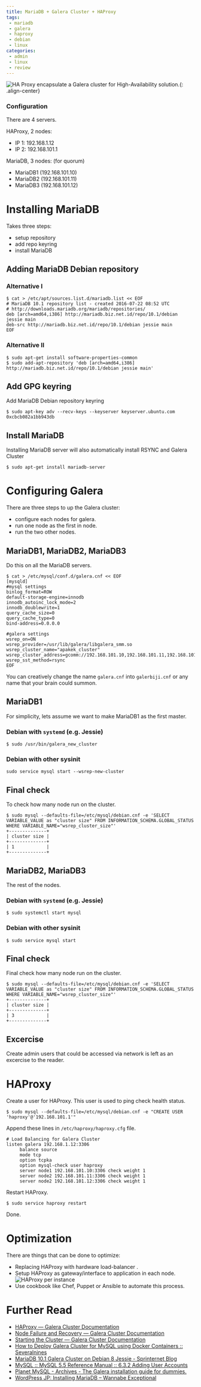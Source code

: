 ```yaml
---
title: MariaDB + Galera Cluster + HAProxy
tags:
 - mariadb
 - galera
 - haproxy
 - debian
 - linux
categories:
 - admin
 - linux
 - review
---
```


![HA Proxy encapsulate a Galera cluster for High-Availability solution.](/assets/haproxy-galera-1.png){: .align-center}

### Configuration

There are 4 servers.

HAProxy, 2 nodes:

* IP 1: 192.168.1.12
* IP 2: 192.168.101.1

MariaDB, 3 nodes: (for quorum)

* MariaDB1 (192.168.101.10)
* MariaDB2 (192.168.101.11)
* MariaDB3 (192.168.101.12)

# Installing MariaDB

Takes three steps:

* setup repository
* add repo keyring
* install MariaDB


## Adding MariaDB Debian repository

### Alternative I

~~~console
$ cat > /etc/apt/sources.list.d/mariadb.list << EOF
# MariaDB 10.1 repository list - created 2016-07-22 08:52 UTC
# http://downloads.mariadb.org/mariadb/repositories/
deb [arch=amd64,i386] http://mariadb.biz.net.id/repo/10.1/debian jessie main
deb-src http://mariadb.biz.net.id/repo/10.1/debian jessie main
EOF
~~~

### Alternative II

~~~console
$ sudo apt-get install software-properties-common
$ sudo add-apt-repository 'deb [arch=amd64,i386] http://mariadb.biz.net.id/repo/10.1/debian jessie main'
~~~

## Add GPG keyring

Add MariaDB Debian repository keyring

~~~console
$ sudo apt-key adv --recv-keys --keyserver keyserver.ubuntu.com 0xcbcb082a1bb943db
~~~

## Install MariaDB

Installing MariaDB server will also automatically install RSYNC and Galera Cluster

~~~console
$ sudo apt-get install mariadb-server
~~~

# Configuring Galera

There are three steps to up the Galera cluster:

* configure each nodes for galera.
* run one node as the first in node.
* run the two other nodes.

## MariaDB1, MariaDB2, MariaDB3

Do this on all the MariaDB servers.

~~~console
$ cat > /etc/mysql/conf.d/galera.cnf << EOF
[mysqld]
#mysql settings
binlog_format=ROW
default-storage-engine=innodb
innodb_autoinc_lock_mode=2
innodb_doublewrite=1
query_cache_size=0
query_cache_type=0
bind-address=0.0.0.0

#galera settings
wsrep_on=ON
wsrep_provider=/usr/lib/galera/libgalera_smm.so
wsrep_cluster_name="apakek_cluster"
wsrep_cluster_address=gcomm://192.168.101.10,192.168.101.11,192.168.101.12
wsrep_sst_method=rsync
EOF
~~~

You can creatively change the name `galera.cnf` into `galerbiji.cnf` or any name that
your brain could summon.

## MariaDB1

For simplicity, lets assume we want to make MariaDB1 as the first master.

### Debian with `systemd` (e.g. Jessie)

~~~console
$ sudo /usr/bin/galera_new_cluster
~~~

### Debian with other sysinit

~~~console
sudo service mysql start --wsrep-new-cluster
~~~

## Final check

To check how many node run on the cluster.

~~~console
$ sudo mysql --defaults-file=/etc/mysql/debian.cnf -e 'SELECT VARIABLE_VALUE as "cluster size" FROM INFORMATION_SCHEMA.GLOBAL_STATUS WHERE VARIABLE_NAME="wsrep_cluster_size"'
+--------------+
| cluster size |
+--------------+
| 1            |
+--------------+
~~~

## MariaDB2, MariaDB3

The rest of the nodes.

### Debian with `systemd` (e.g. Jessie)

~~~console
$ sudo systemctl start mysql
~~~

### Debian with other sysinit

~~~console
$ sudo service mysql start
~~~

## Final check

Final check how many node run on the cluster.

~~~console
$ sudo mysql --defaults-file=/etc/mysql/debian.cnf -e 'SELECT VARIABLE_VALUE as "cluster size" FROM INFORMATION_SCHEMA.GLOBAL_STATUS WHERE VARIABLE_NAME="wsrep_cluster_size"'
+--------------+
| cluster size |
+--------------+
| 3            |
+--------------+
~~~

## Excercise

Create admin users that could be accessed via network is left as an excercise
to the reader.

# HAProxy

Create a user for HAProxy. This user is used to ping check health status.

~~~console
$ sudo mysql --defaults-file=/etc/mysql/debian.cnf -e "CREATE USER 'haproxy'@'192.168.101.1'"
~~~

Append these lines in `/etc/haproxy/haproxy.cfg` file.

~~~
# Load Balancing for Galera Cluster
listen galera 192.168.1.12:3306
     balance source
     mode tcp
     option tcpka
     option mysql-check user haproxy
     server node1 192.168.101.10:3306 check weight 1
     server node2 192.168.101.11:3306 check weight 1
     server node2 192.168.101.12:3306 check weight 1
~~~

Restart HAProxy.

~~~console
$ sudo service haproxy restart
~~~

Done.

# Optimization

There are things that can be done to optimize:

* Replacing HAProxy with hardware load-balancer .
* Setup HAProxy as gateway/interface to application in each node.
![HAProxy per instance](/assets/haproxy-galera-per-apps.png)
* Use cookbook like Chef, Puppet or Ansible to automate this process.

# Further Read

* [HAProxy — Galera Cluster Documentation](http://galeracluster.com/documentation-webpages/haproxy.html)
* [Node Failure and Recovery — Galera Cluster Documentation](http://galeracluster.com/documentation-webpages/recovery.html)
* [Starting the Cluster — Galera Cluster Documentation](http://galeracluster.com/documentation-webpages/startingcluster.html)
* [How to Deploy Galera Cluster for MySQL using Docker Containers :: Severalnines](http://severalnines.com/blog/how-deploy-galera-cluster-mysql-using-docker-containers)
* [MariaDB 10.1 Galera Cluster on Debian 8 Jessie - Sprinternet Blog](https://blog.sprinternet.at/2016/03/mariadb-10-1-galera-cluster-on-debian-8-jessie/)
* [MySQL :: MySQL 5.5 Reference Manual :: 6.3.2 Adding User Accounts](https://dev.mysql.com/doc/refman/5.5/en/adding-users.html)
* [Planet MySQL - Archives - The Galera installation guide for dummies.](https://planet.mysql.com/entry/?id=282416)
* [WordPress JP: Installing MariaDB – Wannabe Exceptional](https://staff.blog.ui.ac.id/jp/2016/05/10/wordpress-jp-installing-mariadb/)
